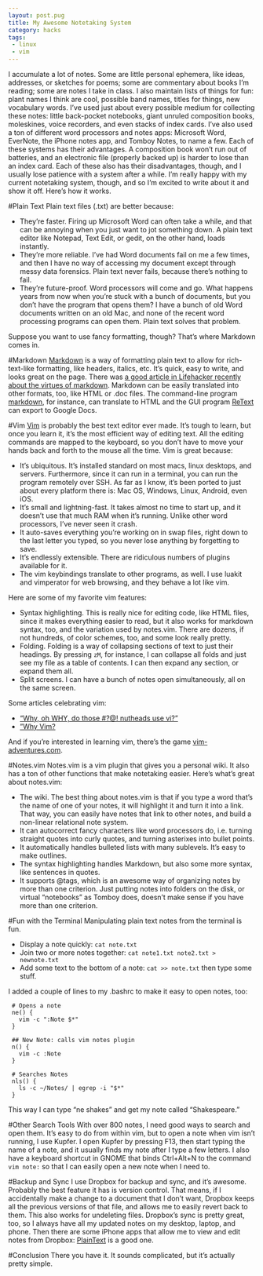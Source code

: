 ```yaml
---
layout: post.pug
title: My Awesome Notetaking System
category: hacks
tags:
 - linux
 - vim
---
```


I accumulate a lot of notes. Some are little personal ephemera, like ideas, addresses, or sketches for poems; some are commentary about books I’m reading; some are notes I take in class. I also maintain lists of things for fun: plant names I think are cool, possible band names, titles for things, new vocabulary words. I’ve used just about every possible medium for collecting these notes: little back-pocket notebooks, giant unruled composition books, moleskines, voice recorders, and even stacks of index cards. I’ve also used a ton of different word processors and notes apps: Microsoft Word, EverNote, the iPhone notes app, and Tomboy Notes, to name a few. Each of these systems has their advantages. A composition book won’t run out of batteries, and an electronic file (properly backed up) is harder to lose than an index card. Each of these also has their disadvantages, though, and I usually lose patience with a system after a while. I’m really happy with my current notetaking system, though, and so I’m excited to write about it and show it off. Here’s how it works.

#Plain Text
Plain text files (.txt) are better because:

 * They’re faster. Firing up Microsoft Word can often take a while, and that can be annoying when you just want to jot something down. A plain text editor like Notepad, Text Edit, or gedit, on the other hand, loads instantly.
 * They’re more reliable. I’ve had Word documents fail on me a few times, and then I have no way of accessing my document except through messy data forensics. Plain text never fails, because there’s nothing to fail.
 * They’re future-proof. Word processors will come and go. What happens years from now when you’re stuck with a bunch of documents, but you don’t have the program that opens them? I have a bunch of old Word documents written on an old Mac, and none of the recent word processing programs can open them. Plain text solves that problem.  

Suppose you want to use fancy formatting, though? That’s where Markdown comes in.

#Markdown
[Markdown][2] is a way of formatting plain text to allow for rich-text-like formatting, like headers, italics, etc. It’s quick, easy to write, and looks great on the page. There was [a good article in Lifehacker recently about the virtues of markdown][1]. Markdown can be easily translated into other formats, too, like HTML or .doc files. The command-line program [markdown][4], for instance, can translate to HTML and the GUI program [ReText][3] can export to Google Docs.

#Vim
[Vim][5] is probably the best text editor ever made. It’s tough to learn, but once you learn it, it’s the most efficient way of editing text. All the editing commands are mapped to the keyboard, so you don’t have to move your hands back and forth to the mouse all the time. Vim is great because:  

 * It’s ubiquitous. It’s installed standard on most macs, linux desktops, and servers. Furthermore, since it can run in a terminal, you can run the program remotely over SSH. As far as I know, it’s been ported to just about every platform there is: Mac OS, Windows, Linux, Android, even iOS.  
 * It’s small and lightning-fast. It takes almost no time to start up, and it doesn’t use that much RAM when it’s running. Unlike other word processors, I’ve never seen it crash.  
 * It auto-saves everything you’re working on in swap files, right down to the last letter you typed, so you never lose anything by forgetting to save.
 * It’s endlessly extensible. There are ridiculous numbers of plugins available for it.
 * The vim keybindings translate to other programs, as well. I use luakit and vimperator for web browsing, and they behave a lot like vim.

Here are some of my favorite vim features:

 * Syntax highlighting. This is really nice for editing code, like HTML files, since it makes everything easier to read, but it also works for markdown syntax, too, and the variation used by notes.vim. There are dozens, if not hundreds, of color schemes, too, and some look really pretty.  
 * Folding. Folding is a way of collapsing sections of text to just their headings. By pressing `zM`, for instance, I can collapse all folds and just see my file as a table of contents. I can then expand any section, or expand them all.
 * Split screens. I can have a bunch of notes open simultaneously, all on the same screen.   

Some articles celebrating vim:

 * [“Why, oh WHY, do those #?@! nutheads use vi?”][6]
 * [”Why Vim?][7]

And if you’re interested in learning vim, there’s the game [vim-adventures.com][8].

#Notes.vim
Notes.vim is a vim plugin that gives you a personal wiki. It also has a ton of other functions that make notetaking easier. Here’s what’s great about notes.vim:  

 * The wiki. The best thing about notes.vim is that if you type a word that’s the name of one of your notes, it will highlight it and turn it into a link. That way, you can easily have notes that link to other notes, and build a non-linear relational note system.  
 * It can autocorrect fancy characters like word processors do, i.e. turning straight quotes into curly quotes, and turning asterixes into bullet points.
 * It automatically handles bulleted lists with many sublevels. It’s easy to make outlines.
 * The syntax highlighting handles Markdown, but also some more syntax, like sentences in quotes.
 * It supports @tags, which is an awesome way of organizing notes by more than one criterion. Just putting notes into folders on the disk, or virtual “notebooks” as Tomboy does, doesn’t make sense if you have more than one criterion.

#Fun with the Terminal
Manipulating plain text notes from the terminal is fun.

 * Display a note quickly: `cat note.txt`
 * Join two or more notes together: `cat note1.txt note2.txt > newnote.txt`
 * Add some text to the bottom of a note: `cat >> note.txt` then type some stuff.

I added a couple of lines to my .bashrc to make it easy to open notes, too:

     # Opens a note
     ne() {
       vim -c ":Note $*"
     }

     ## New Note: calls vim notes plugin
     n() {
       vim -c :Note
     }

     # Searches Notes
     nls() {
       ls -c ~/Notes/ | egrep -i "$*"
     }
This way I can type “ne shakes” and get my note called “Shakespeare.”

#Other Search Tools
With over 800 notes, I need good ways to search and open them. It’s easy to do from within vim, but to open a note when vim isn’t running, I use Kupfer. I open Kupfer by pressing F13, then start typing the name of a note, and it usually finds my note after I type a few letters. I also have a keyboard shortcut in GNOME that binds Ctrl+Alt+N to the command `vim note:` so that I can easily open a new note when I need to.

#Backup and Sync
I use Dropbox for backup and sync, and it’s awesome. Probably the best feature it has is version control. That means, if I accidentally make a change to a document that I don’t want, Dropbox keeps all the previous versions of that file, and allows me to easily revert back to them. This also works for undeleting files.
Dropbox’s sync is pretty great, too, so I always have all my updated notes on my desktop, laptop, and phone. Then there are some iPhone apps that allow me to view and edit notes from Dropbox: [PlainText][9] is a good one.  

#Conclusion
There you have it. It sounds complicated, but it’s actually pretty simple.

[1]: http://lifehacker.com/5943320/what-is-markdown-and-why-is-it-better-for-my-to+do-lists-and-notes?post=52991739
[2]: http://daringfireball.net/projects/markdown/syntax
[3]: http://sourceforge.net/p/retext/home/ReText/  
[4]: http://daringfireball.net/projects/markdown/
[5]: http://www.vim.org/
[6]: http://www.viemu.com/a-why-vi-vim.html
[7]: http://www.terminally-incoherent.com/blog/2012/03/21/why-vim/
[8]: http://vim-adventures.com/
[9]: http://www.hogbaysoftware.com/products/plaintext  
